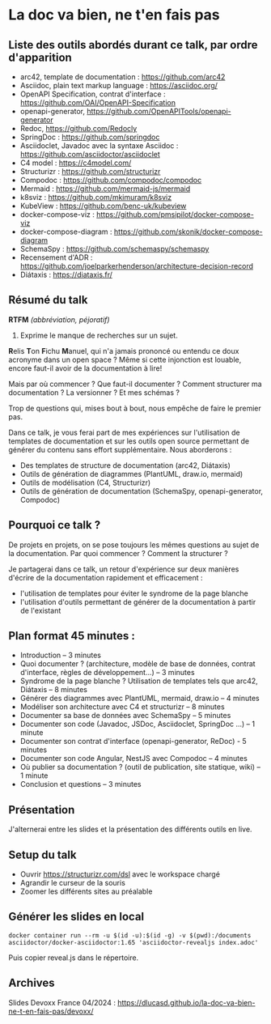 # La doc va bien, ne t'en fais pas

## Liste des outils abordés durant ce talk, par ordre d'apparition

* arc42, template de documentation : https://github.com/arc42
* Asciidoc, plain text markup language : https://asciidoc.org/
* OpenAPI Specification, contrat d'interface : https://github.com/OAI/OpenAPI-Specification
* openapi-generator, https://github.com/OpenAPITools/openapi-generator
* Redoc, https://github.com/Redocly
* SpringDoc : https://github.com/springdoc
* Asciidoclet, Javadoc avec la syntaxe Asciidoc : https://github.com/asciidoctor/asciidoclet
* C4 model : https://c4model.com/
* Structurizr : https://github.com/structurizr
* Compodoc : https://github.com/compodoc/compodoc
* Mermaid : https://github.com/mermaid-js/mermaid
* k8sviz : https://github.com/mkimuram/k8sviz
* KubeView : https://github.com/benc-uk/kubeview
* docker-compose-viz : https://github.com/pmsipilot/docker-compose-viz
* docker-compose-diagram : https://github.com/skonik/docker-compose-diagram
* SchemaSpy : https://github.com/schemaspy/schemaspy
* Recensement d'ADR : https://github.com/joelparkerhenderson/architecture-decision-record
* Diátaxis : https://diataxis.fr/

## Résumé du talk

**RTFM** *(abbréviation, péjoratif)*

1. Exprime le manque de recherches sur un sujet.

**R**elis **T**on **F**ichu **M**anuel, qui n'a jamais prononcé ou entendu ce doux acronyme dans un open space ? Même si cette injonction est louable, encore faut-il avoir de la documentation à lire!

Mais par où commencer ? Que faut-il documenter ? Comment structurer ma documentation ? La versionner ? Et mes schémas ?

Trop de questions qui, mises bout à bout, nous empêche de faire le premier pas.

Dans ce talk, je vous ferai part de mes expériences sur l'utilisation de templates de documentation et sur les outils open source permettant de générer du contenu sans effort supplémentaire. Nous aborderons :

* Des templates de structure de documentation (arc42, Diátaxis)
* Outils de génération de diagrammes (PlantUML, draw.io, mermaid)
* Outils de modélisation (C4, Structurizr)
* Outils de génération de documentation (SchemaSpy, openapi-generator, Compodoc)

## Pourquoi ce talk ?

De projets en projets, on se pose toujours les mêmes questions au sujet de la documentation. Par quoi commencer ? Comment la structurer ?

Je partagerai dans ce talk, un retour d'expérience sur deux manières d'écrire de la documentation rapidement et efficacement :

* l'utilisation de templates pour éviter le syndrome de la page blanche
* l'utilisation d'outils permettant de générer de la documentation à partir de l'existant

## Plan format 45 minutes :

- Introduction – 3 minutes
- Quoi documenter ? (architecture, modèle de base de données, contrat d'interface, règles de développement...) – 3 minutes
- Syndrome de la page blanche ? Utilisation de templates tels que arc42, Diátaxis – 8 minutes
- Générer des diagrammes avec PlantUML, mermaid, draw.io – 4 minutes
- Modéliser son architecture avec C4 et structurizr – 8 minutes
- Documenter sa base de données avec SchemaSpy – 5 minutes
- Documenter son code (Javadoc, JSDoc, Asciidoclet, SpringDoc ...) – 1 minute
- Documenter son contrat d'interface (openapi-generator, ReDoc) - 5 minutes
- Documenter son code Angular, NestJS avec Compodoc – 4 minutes
- Où publier sa documentation ? (outil de publication, site statique, wiki) – 1 minute
- Conclusion et questions – 3 minutes

## Présentation

J'alternerai entre les slides et la présentation des différents outils en live.

## Setup du talk

* Ouvrir https://structurizr.com/dsl avec le workspace chargé
* Agrandir le curseur de la souris
* Zoomer les différents sites au préalable

## Générer les slides en local

```shell
docker container run --rm -u $(id -u):$(id -g) -v $(pwd):/documents asciidoctor/docker-asciidoctor:1.65 'asciidoctor-revealjs index.adoc'
```

Puis copier reveal.js dans le répertoire.

## Archives

Slides Devoxx France 04/2024 : https://dlucasd.github.io/la-doc-va-bien-ne-t-en-fais-pas/devoxx/

